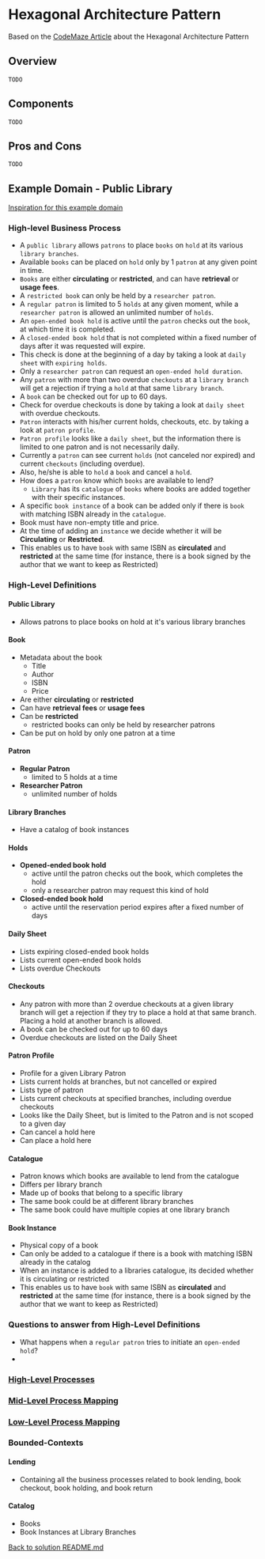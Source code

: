 ﻿# Hexagonal Architecture Pattern
Based on the [CodeMaze Article](https://code-maze.com/csharp-hexagonal-architectural-pattern/) about the Hexagonal Architecture Pattern
## Overview
`TODO`
## Components
`TODO`
## Pros and Cons
`TODO`

## Example Domain - Public Library
[Inspiration for this example domain](https://github.com/ddd-by-examples/library)
### High-level Business Process 
- A `public library` allows `patrons` to place `books` on `hold` at its various `library branches`. 
- Available `books` can be placed on `hold` only by 1 `patron` at any given point in time. 
- `Books` are either **circulating** or **restricted**, and can have **retrieval** or **usage fees**. 
- A `restricted book` can only be held by a `researcher patron`. 
- A `regular patron` is limited to 5 `holds` at any given moment, while a `researcher patron` is allowed an unlimited number of `holds`. 
- An `open-ended book hold` is active until the `patron` checks out the `book`, at which time it is completed. 
- A `closed-ended book hold` that is not completed within a fixed number of days after it was requested will expire. 
- This check is done at the beginning of a day by taking a look at `daily sheet` with `expiring holds`. 
- Only a `researcher patron` can request an `open-ended hold duration`. 
- Any `patron` with more than two overdue `checkouts` at a `library branch` will get a rejection if trying a `hold` at that same `library branch`. 
- A `book` can be checked out for up to 60 days. 
- Check for overdue checkouts is done by taking a look at `daily sheet` with overdue checkouts. 
- `Patron` interacts with his/her current holds, checkouts, etc. by taking a look at `patron profile`. 
- `Patron profile` looks like a `daily sheet`, but the information there is limited to one patron and is not necessarily daily. 
- Currently a `patron` can see current `holds` (not canceled nor expired) and current `checkouts` (including overdue). 
- Also, he/she is able to `hold` a `book` and cancel a `hold`. 
- How does a `patron` know which `books` are available to lend? 
  - `Library` has its `catalogue` of `books` where books are added together with their specific instances. 
- A specific `book instance` of a book can be added only if there is `book` with matching ISBN already in the `catalogue`. 
- Book must have non-empty title and price. 
- At the time of adding an `instance` we decide whether it will be **Circulating** or **Restricted**. 
- This enables us to have `book` with same ISBN as **circulated** and **restricted** at the same time (for instance, there is a book signed by the author that we want to keep as Restricted)

### High-Level Definitions
#### Public Library
- Allows patrons to place books on hold at it's various library branches
#### Book
- Metadata about the book
  - Title
  - Author
  - ISBN
  - Price
- Are either **circulating** or **restricted** 
- Can have **retrieval fees** or **usage fees**
- Can be **restricted**
  - restricted books can only be held by researcher patrons
- Can be put on hold by only one patron at a time
#### Patron
- **Regular Patron**
  - limited to 5 holds at a time 
- **Researcher Patron**
  - unlimited number of holds
#### Library Branches
- Have a catalog of book instances
#### Holds
- **Opened-ended book hold**
  - active until the patron checks out the book, which completes the hold
  - only a researcher patron may request this kind of hold
- **Closed-ended book hold**
  - active until the reservation period expires after a fixed number of days
#### Daily Sheet
- Lists expiring closed-ended book holds
- Lists current open-ended book holds
- Lists overdue Checkouts
#### Checkouts
- Any patron with more than 2 overdue checkouts at a given library branch will get a rejection if they try to place a hold at that same branch. Placing a hold at another branch is allowed.
- A book can be checked out for up to 60 days
- Overdue checkouts are listed on the Daily Sheet
#### Patron Profile
- Profile for a given Library Patron
- Lists current holds at branches, but not cancelled or expired
- Lists type of patron
- Lists current checkouts at specified branches, including overdue checkouts
- Looks like the Daily Sheet, but is limited to the Patron and is not scoped to a given day
- Can cancel a hold here
- Can place a hold here
#### Catalogue
- Patron knows which books are available to lend from the catalogue
- Differs per library branch
- Made up of books that belong to a specific library
- The same book could be at different library branches
- The same book could have multiple copies at one library branch
#### Book Instance
- Physical copy of a book
- Can only be added to a catalogue if there is a book with matching ISBN already in the catalog
- When an instance is added to a libraries catalogue, its decided whether it is circulating or restricted
- This enables us to have `book` with same ISBN as **circulated** and **restricted** at the same time (for instance, there is a book signed by the author that we want to keep as Restricted)

### Questions to answer from High-Level Definitions
- What happens when a `regular patron` tries to initiate an `open-ended hold`?
- 

### [High-Level Processes](https://github.com/ddd-by-examples/library/blob/master/docs/big-picture.md)
### [Mid-Level Process Mapping](https://github.com/ddd-by-examples/library/blob/master/docs/example-mapping.md)
### [Low-Level Process Mapping]()
### Bounded-Contexts
#### Lending
- Containing all the business processes related to book lending, book checkout, book holding, and book return
#### Catalog
- Books
- Book Instances at Library Branches

[Back to solution README.md](../README.md)


